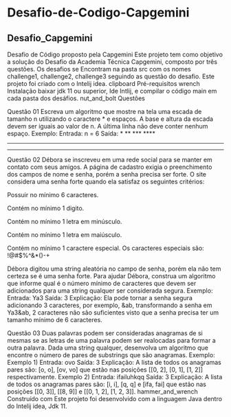 # Desafio-de-Codigo-Capgemini
## Desafio_Capgemini

Desafio de Código proposto pela Capgemini
Este projeto tem como objetivo a solução do Desafio da Academia Técnica Capgemini, composto por três questões.
Os desafios se Encontram na pasta src com os nomes challenge1, challenge2, challenge3 seguindo as questão do desafio.
Este projeto foi criado com o Intelij idea.
clipboard Pré-requisitos
wrench Instalação
baixar jdk 11 ou superior, Ide Intlij, e compilar o código main em cada pasta dos desáfios.
nut_and_bolt Questôes

Questão 01 Escreva um algoritmo que mostre na tela uma escada de tamanho n utilizando o caractere * e espaços. A base e altura da escada devem ser iguais ao valor de n. A última linha não deve conter nenhum espaço. Exemplo: Entrada: n = 6 Saída:
          *
        **
      ***
    ****
  *****
******


      
Questão 02 Débora se inscreveu em uma rede social para se manter em contato com seus amigos. A página de cadastro exigia o preenchimento dos campos de nome e senha, porém a senha precisa ser forte. O site considera uma senha forte quando ela satisfaz os seguintes critérios: 

Possuir no mínimo 6 caracteres. 

Contém no mínimo 1 digito. 

Contém no mínimo 1 letra em minúsculo. 

Contém no mínimo 1 letra em maiúsculo. 

Contém no mínimo 1 caractere especial. Os caracteres especiais são: !@#$%^&*()-+ 

Débora digitou uma string aleatória no campo de senha, porém ela não tem certeza se é uma senha forte. Para ajudar Débora, construa um algoritmo que informe qual é o número mínimo de caracteres que devem ser adicionados para uma string qualquer ser considerada segura. Exemplo: Entrada: Ya3 Saída: 3 Explicação: Ela pode tornar a senha segura adicionando 3 caracteres, por exemplo, &ab, transformando a senha em Ya3&ab, 2 caracteres não são suficientes visto que a senha precisa ter um tamanho mínimo de 6 caracteres.

Questão 03 Duas palavras podem ser consideradas anagramas de si mesmas se as letras de uma palavra podem ser realocadas para formar a outra palavra. Dada uma string qualquer, desenvolva um algoritmo que encontre o número de pares de substrings que são anagramas. Exemplo: Exemplo 1) Entrada: ovo Saída: 3 Explicação: A lista de todos os anagramas pares são: [o, o], [ov, vo] que estão nas posições [[0, 2], [0, 1], [1, 2]] respectivamente. Exemplo 2) Entrada: ifailuhkqq Saída: 3 Explicação: A lista de todos os anagramas pares são: [i, i], [q, q] e [ifa, fai] que estão nas posições [[0, 3]], [[8, 9]] e [[0, 1, 2], [1, 2, 3]].
hammer_and_wrench Construído com
Este projeto foi desenvolvido com a linguagem Java dentro do Intelij idea, Jdk 11.
